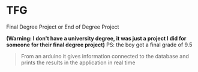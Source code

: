 # TFG
 Final Degree Project or End of Degree Project

**(Warning: I don't have a university degree, it was just a project I did for someone for their final degree project)**
PS: the boy got a final grade of 9.5
> From an arduino it gives information connected to the database and prints the results in the application in real time
